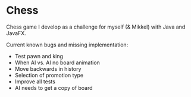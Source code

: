 # Chess
Chess game I develop as a challenge for myself (& Mikkel) with Java and JavaFX.

Current known bugs and missing implementation:
- Test pawn and king
- When AI vs. AI no board animation
- Move backwards in history
- Selection of promotion type
- Improve all tests
- AI needs to get a copy of board
